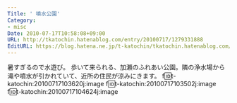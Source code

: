 ```yaml
---
Title: ' 噴水公園'
Category:
- misc
Date: 2010-07-17T10:58:08+09:00
URL: http://tkatochin.hatenablog.com/entry/20100717/1279331888
EditURL: https://blog.hatena.ne.jp/t-katochin/tkatochin.hatenablog.com/atom/entry/6653586347154753570
---
```


暑すぎるので水遊び。
歩いて来られる、加瀬のふれあい公園。隣の浄水場から滝や噴水が引かれていて、近所の住民が涼みにきます。
f:id:t-katochin:20100717103620j:image
f:id:t-katochin:20100717103502j:image
f:id:t-katochin:20100717104624j:image
